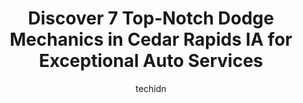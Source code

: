 ---
layout: ampstory
image: https://images.unsplash.com/photo-1627404958332-cd698bcce36c?ixlib=rb-4.0.3&ixid=MnwxMjA3fDB8MHxwaG90by1wYWdlfHx8fGVufDB8fHx8&auto=format&fit=crop&w=640&h=853&q=80
author: techidn
featured: false
description: When it comes to finding reliable automotive experts in Cedar Rapids IA, USA, look no further than the 7 best Dodge Mechanic in the area. With their exceptional skills and dedication to prov
title: Discover 7 Top-Notch Dodge Mechanics in Cedar Rapids IA for Exceptional Auto Services
cover:
   title: Discover 7 Top-Notch Dodge Mechanics in Cedar Rapids IA for Exceptional Auto Services
   subtitle: Rickpate
   background: https://images.unsplash.com/photo-1627404958332-cd698bcce36c?ixlib=rb-4.0.3&ixid=MnwxMjA3fDB8MHxwaG90by1wYWdlfHx8fGVufDB8fHx8&auto=format&fit=crop&w=640&h=853&q=80

pages: 
 - layout: thirds
   top: <h1>#1 Johns Automotive Service</h1>
   bottom: "<p>I cant thank Al enough for going above and beyond to get my sons car fixed right away. Long story short, the dealership we purchased our car from did not do any servic</p>"
   background: https://www.knot35.com/toplist/wp-content/uploads/2023/06/best-dodge-mechanic-1-in-cedar-rapids-ia-1685839462.jpeg
   backgroundblur: true
 - layout: thirds
   top: <h1>#2 4 Guys Auto Sales Service & Body Repair</h1>
   bottom: "<p>4705 Johnson Ave NW, Cedar Rapids, IA 52405, United States</p>"
   background: https://www.knot35.com/toplist/wp-content/uploads/2023/06/best-dodge-mechanic-2-in-cedar-rapids-ia-1685839462.jpeg
   cta:
      link: https://www.knot35.com/toplist/discover-7-top-notch-dodge-mechanics-in-cedar-rapids-ia-for-exceptional-auto-services/
      text: Discover 7 Top-Notch Dodge Mechanics in Cedar Rapids IA for Exceptional Auto Services
 - layout: thirds
   top: <h1>#3 Big Jims Automotive</h1>
   bottom: "<p>1600 6th St SW, Cedar Rapids, IA 52404, United States</p>"
   background: https://www.knot35.com/toplist/wp-content/uploads/2023/06/best-dodge-mechanic-3-in-cedar-rapids-ia-1685839463.jpeg
   cta:
      link: https://www.knot35.com/toplist/discover-7-top-notch-dodge-mechanics-in-cedar-rapids-ia-for-exceptional-auto-services/
      text: Discover 7 Top-Notch Dodge Mechanics in Cedar Rapids IA for Exceptional Auto Services
 - layout: thirds
   top: <h1>#4 European Motors Limited</h1>
   bottom: "<p>5405 Center Point Rd NE, Cedar Rapids, IA 52402, United States</p>"
   background: https://images.unsplash.com/photo-1567095761054-7a02e69e5c43?ixlib=rb-4.0.3&ixid=MnwxMjA3fDB8MHxwaG90by1wYWdlfHx8fGVufDB8fHx8&auto=format&fit=crop&w=640&h=853&q=80
   cta:
      link: https://www.knot35.com/toplist/discover-7-top-notch-dodge-mechanics-in-cedar-rapids-ia-for-exceptional-auto-services/
      text: Discover 7 Top-Notch Dodge Mechanics in Cedar Rapids IA for Exceptional Auto Services
 - layout: thirds
   top: <h1>#5 A&D Auto Electric Specialists</h1>
   bottom: "<p>1848 Edgewood Rd SW, Cedar Rapids, IA 52404, United States</p>"
   background: https://images.unsplash.com/photo-1604871000636-074fa5117945?ixlib=rb-4.0.3&ixid=MnwxMjA3fDB8MHxwaG90by1wYWdlfHx8fGVufDB8fHx8&auto=format&fit=crop&w=640&h=853&q=80
   cta:
      link: https://www.knot35.com/toplist/discover-7-top-notch-dodge-mechanics-in-cedar-rapids-ia-for-exceptional-auto-services/
      text: Discover 7 Top-Notch Dodge Mechanics in Cedar Rapids IA for Exceptional Auto Services
 - layout: thirds
   top: <h1>#6 Klein Auto Service</h1>
   bottom: "<p>2020 Werner Ave NE, Cedar Rapids, IA 52402, United States</p>"
   background: https://images.unsplash.com/photo-1620421680010-0766ff230392?ixlib=rb-4.0.3&ixid=MnwxMjA3fDB8MHxwaG90by1wYWdlfHx8fGVufDB8fHx8&auto=format&fit=crop&w=640&h=853&q=80
   cta:
      link: https://www.knot35.com/toplist/discover-7-top-notch-dodge-mechanics-in-cedar-rapids-ia-for-exceptional-auto-services/
      text: Discover 7 Top-Notch Dodge Mechanics in Cedar Rapids IA for Exceptional Auto Services
 - layout: thirds
   top: <h1>#7 Eberles Automotive Services</h1>
   bottom: "<p>827 Center Point Rd NE, Cedar Rapids, IA 52402, United States</p>"
   background: https://images.unsplash.com/photo-1489648022186-8f49310909a0?ixlib=rb-4.0.3&ixid=MnwxMjA3fDB8MHxwaG90by1wYWdlfHx8fGVufDB8fHx8&auto=format&fit=crop&w=640&h=853&q=80
   cta:
      link: https://www.knot35.com/toplist/discover-7-top-notch-dodge-mechanics-in-cedar-rapids-ia-for-exceptional-auto-services/
      text: Discover 7 Top-Notch Dodge Mechanics in Cedar Rapids IA for Exceptional Auto Services
 - layout: thirds
   middle: Continue reading...
   background: https://images.unsplash.com/photo-1518640467707-6811f4a6ab73?ixlib=rb-4.0.3&ixid=MnwxMjA3fDB8MHxwaG90by1wYWdlfHx8fGVufDB8fHx8&auto=format&fit=crop&w=640&h=853&q=80
   cta:
      link: https://www.knot35.com/toplist/discover-7-top-notch-dodge-mechanics-in-cedar-rapids-ia-for-exceptional-auto-services/
      text: Discover 7 Top-Notch Dodge Mechanics in Cedar Rapids IA for Exceptional Auto Services
      
---